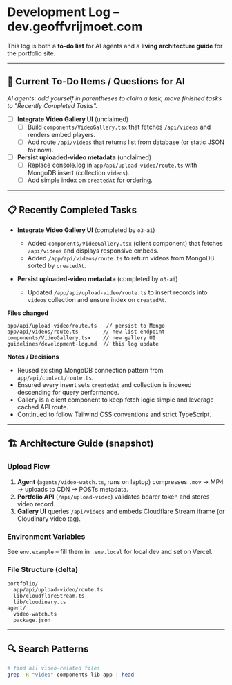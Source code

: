 # Development Log – dev.geoffvrijmoet.com

This log is both a **to-do list** for AI agents and a **living architecture guide** for the portfolio site.

---

## 🎯 Current To-Do Items / Questions for AI

*AI agents: add yourself in parentheses to claim a task, move finished tasks to "Recently Completed Tasks".*

- [ ] **Integrate Video Gallery UI** (unclaimed)
  - [ ] Build `components/VideoGallery.tsx` that fetches `/api/videos` and renders embed players.
  - [ ] Add route `/api/videos` that returns list from database (or static JSON for now).

- [ ] **Persist uploaded-video metadata** (unclaimed)
  - [ ] Replace console.log in `app/api/upload-video/route.ts` with MongoDB insert (collection `videos`).
  - [ ] Add simple index on `createdAt` for ordering.

---

## 📋 Recently Completed Tasks

- **Integrate Video Gallery UI** (completed by `o3-ai`)
  - Added `components/VideoGallery.tsx` (client component) that fetches `/api/videos` and displays responsive embeds.
  - Added `/app/api/videos/route.ts` to return videos from MongoDB sorted by `createdAt`.

- **Persist uploaded-video metadata** (completed by `o3-ai`)
  - Updated `/app/api/upload-video/route.ts` to insert records into `videos` collection and ensure index on `createdAt`.

**Files changed**
```
app/api/upload-video/route.ts   // persist to Mongo
app/api/videos/route.ts        // new list endpoint
components/VideoGallery.tsx    // new gallery UI
guidelines/development-log.md  // this log update
```

**Notes / Decisions**
* Reused existing MongoDB connection pattern from `app/api/contact/route.ts`.
* Ensured every insert sets `createdAt` and collection is indexed descending for query performance.
* Gallery is a client component to keep fetch logic simple and leverage cached API route.
* Continued to follow Tailwind CSS conventions and strict TypeScript.

---

## 🏗️ Architecture Guide (snapshot)

### Upload Flow
1. **Agent** (`agents/video-watch.ts`, runs on laptop) compresses `.mov` → MP4 → uploads to CDN → POSTs metadata.
2. **Portfolio API** (`/api/upload-video`) validates bearer token and stores video record.
3. **Gallery UI** queries `/api/videos` and embeds Cloudflare Stream iframe (or Cloudinary video tag).

### Environment Variables
See `env.example` – fill them in `.env.local` for local dev and set on Vercel.

### File Structure (delta)
```
portfolio/
  app/api/upload-video/route.ts
  lib/cloudflareStream.ts
  lib/cloudinary.ts
agent/
  video-watch.ts
  package.json
```

---

## 🔍 Search Patterns
```bash
# find all video-related files
grep -R "video" components lib app | head
``` 